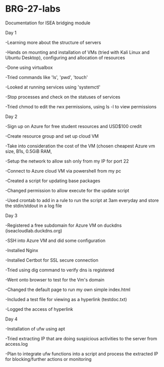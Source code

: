 # BRG-27-labs
Documentation for ISEA bridging module

Day 1

-Learning more about the structure of servers

-Hands on mounting and installation of VMs (tried with Kali Linux and Ubuntu Desktop), configuring and allocation of resources

-Done using virtualbox

-Tried commands like 'ls', 'pwd', 'touch'

-Looked at running services using 'systemctl'

-Stop processes and check on the statuses of services

-Tried chmod to edit the rwx permissions, using ls -l to view permissions


Day 2

-Sign up on Azure for free student resources and USD$100 credit

-Create resource group and set up cloud VM

-Take into consideration the cost of the VM (chosen cheapest Azure vm size, B1s, 0.5GiB RAM, 

-Setup the network to allow ssh only from my IP for port 22

-Connect to Azure cloud VM via powershell from my pc

-Created a script for updating base packages

-Changed permission to allow execute for the update script

-Used crontab to add in a rule to run the script at 3am everyday and store the stdin/stdout in a log file

Day 3

-Registered a free subdomain for Azure VM on duckdns (iseacloudlab.duckdns.org)

-SSH into Azure VM and did some configuration

-Installed Nginx

-Installed Certbot for SSL secure connection

-Tried using dig command to verify dns is registered

-Went onto browser to test for the Vm's domain

-Changed the default page to run my own simple index.html

-Included a test file for viewing as a hyperlink (testdoc.txt)

-Logged the access of hyperlink

Day 4

-Installation of ufw using apt

-Tried extracting IP that are doing suspicious activities to the server from access.log

-Plan to integrate ufw functions into a script and process the extracted IP for blocking/further actions or monitoring
